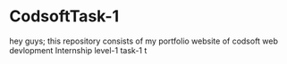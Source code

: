 # CodsoftTask-1
hey guys; this repository consists of my portfolio website of codsoft web devlopment Internship level-1 task-1 t
